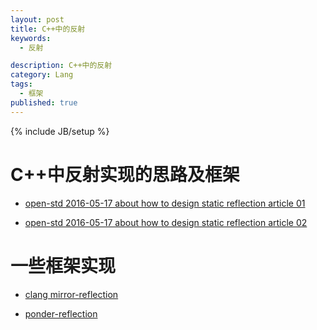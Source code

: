```yaml
---
layout: post
title: C++中的反射
keywords:
  - 反射

description: C++中的反射
category: Lang
tags:
  - 框架
published: true
---
```

{% include JB/setup %}



<!--more-->
# C++中反射实现的思路及框架
* [open-std 2016-05-17 about how to design static reflection article 01](http://www.open-std.org/jtc1/sc22/wg21/docs/papers/2016/p0194r1.html)

* [open-std 2016-05-17 about how to design static reflection article 02](http://www.open-std.org/jtc1/sc22/wg21/docs/papers/2016/p0255r0.pdf)

# 一些框架实现
* [clang mirror-reflection](https://github.com/matus-chochlik/clang/tree/mirror-reflection/mirror)

* [ponder-reflection](https://github.com/billyquith/ponder)




